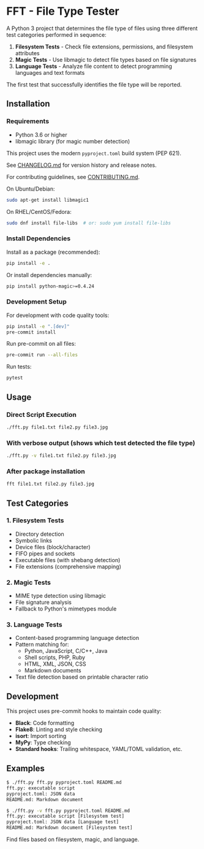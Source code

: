 # FFT - File Type Tester

A Python 3 project that determines the file type of files using three different test categories performed in sequence:

1. **Filesystem Tests** - Check file extensions, permissions, and filesystem attributes
2. **Magic Tests** - Use libmagic to detect file types based on file signatures
3. **Language Tests** - Analyze file content to detect programming languages and text formats

The first test that successfully identifies the file type will be reported.

## Installation

### Requirements

- Python 3.6 or higher
- libmagic library (for magic number detection)

This project uses the modern `pyproject.toml` build system (PEP 621).

See [CHANGELOG.md](CHANGELOG.md) for version history and release notes.

For contributing guidelines, see [CONTRIBUTING.md](CONTRIBUTING.md).

On Ubuntu/Debian:
```bash
sudo apt-get install libmagic1
```

On RHEL/CentOS/Fedora:
```bash
sudo dnf install file-libs  # or: sudo yum install file-libs
```

### Install Dependencies

Install as a package (recommended):
```bash
pip install -e .
```

Or install dependencies manually:
```bash
pip install python-magic>=0.4.24
```

### Development Setup

For development with code quality tools:
```bash
pip install -e ".[dev]"
pre-commit install
```

Run pre-commit on all files:
```bash
pre-commit run --all-files
```

Run tests:
```bash
pytest
```

## Usage

### Direct Script Execution

```bash
./fft.py file1.txt file2.py file3.jpg
```

### With verbose output (shows which test detected the file type)

```bash
./fft.py -v file1.txt file2.py file3.jpg
```

### After package installation

```bash
fft file1.txt file2.py file3.jpg
```

## Test Categories

### 1. Filesystem Tests
- Directory detection
- Symbolic links
- Device files (block/character)
- FIFO pipes and sockets
- Executable files (with shebang detection)
- File extensions (comprehensive mapping)

### 2. Magic Tests
- MIME type detection using libmagic
- File signature analysis
- Fallback to Python's mimetypes module

### 3. Language Tests
- Content-based programming language detection
- Pattern matching for:
  - Python, JavaScript, C/C++, Java
  - Shell scripts, PHP, Ruby
  - HTML, XML, JSON, CSS
  - Markdown documents
- Text file detection based on printable character ratio

## Development

This project uses pre-commit hooks to maintain code quality:

- **Black**: Code formatting
- **Flake8**: Linting and style checking
- **isort**: Import sorting
- **MyPy**: Type checking
- **Standard hooks**: Trailing whitespace, YAML/TOML validation, etc.

## Examples

```bash
$ ./fft.py fft.py pyproject.toml README.md
fft.py: executable script
pyproject.toml: JSON data
README.md: Markdown document

$ ./fft.py -v fft.py pyproject.toml README.md
fft.py: executable script [Filesystem test]
pyproject.toml: JSON data [Language test]
README.md: Markdown document [Filesystem test]
```
Find files based on filesystem, magic, and language.
